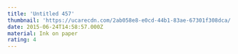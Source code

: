 ```yaml
---
title: 'Untitled 457'
thumbnail: 'https://ucarecdn.com/2ab058e8-e0cd-44b1-83ae-67301f308dca/'
date: 2015-06-24T14:58:57.000Z
material: Ink on paper
rating: 4
---
```

